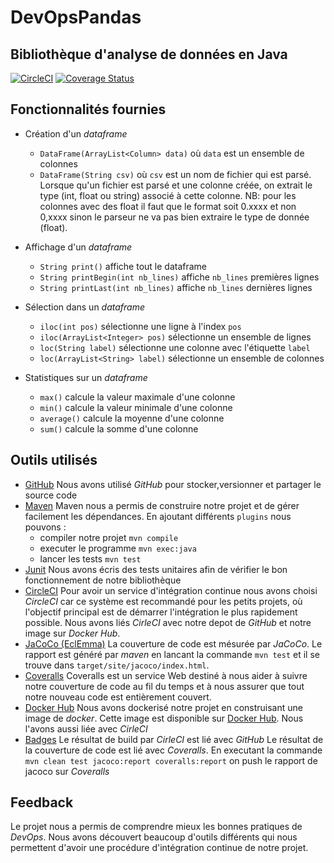 # DevOpsPandas

## Bibliothèque d'analyse de données en Java

[![CircleCI](https://circleci.com/gh/denis-h/DevOpsPandas.svg?style=svg&circle-token=a3cd0e39448c0872c08302ef0f31b070e7d62e69)](https://circleci.com/gh/denis-h/DevOpsPandas)
[![Coverage Status](https://coveralls.io/repos/github/denis-h/DevOpsPandas/badge.svg?branch=dev)](https://coveralls.io/github/denis-h/DevOpsPandas?branch=dev)

## Fonctionnalités fournies

* Création d'un _dataframe_
    * `DataFrame(ArrayList<Column> data)` où `data` est un ensemble de colonnes
    * `DataFrame(String csv)` où `csv` est un nom de fichier qui est parsé.
    Lorsque qu'un fichier est parsé et une colonne créée, on extrait le type
    (int, float ou string) associé à cette colonne.
    NB: pour les colonnes avec des float il faut que le format soit 0.xxxx et non
    0,xxxx sinon le parseur ne va pas bien extraire le type de donnée (float).

* Affichage d'un _dataframe_
    * `String print()` affiche tout le dataframe
    * `String printBegin(int nb_lines)` affiche `nb_lines` premières lignes
    * `String printLast(int nb_lines)` affiche `nb_lines` dernières lignes

* Sélection dans un _dataframe_
    * `iloc(int pos)` sélectionne une ligne à l'index `pos`
    * `iloc(ArrayList<Integer> pos)` sélectionne un ensemble de lignes
    * `loc(String label)` sélectionne une colonne avec l'étiquette `label`
    * `loc(ArrayList<String> label)` sélectionne un ensemble de colonnes

* Statistiques sur un _dataframe_
    * `max()` calcule la valeur maximale d'une colonne
    * `min()` calcule la valeur minimale d'une colonne
    * `average()` calcule la moyenne d'une colonne
    * `sum()` calcule la somme d'une colonne

## Outils utilisés

- [GitHub][github_link]
Nous avons utilisé _GitHub_ pour stocker,versionner et partager le source code
- [Maven][maven_link]
Maven nous a permis de construire notre projet et de gérer facilement les
dépendances. En ajoutant différents `plugins` nous pouvons :
    - compiler notre projet `mvn compile`
    - executer le programme `mvn exec:java`
    - lancer les tests `mvn test`
- [Junit][junit_link]
Nous avons écris des tests unitaires afin de vérifier le bon fonctionnement de
notre bibliothèque
- [CircleCI][circleci_link]
Pour avoir un service d'intégration continue nous avons choisi _CircleCI_ car
ce système est recommandé pour les petits projets, où l'objectif principal est
de démarrer l'intégration le plus rapidement possible. Nous avons liés
_CirleCI_ avec notre depot de _GitHub_ et notre image sur _Docker Hub_.
- [JaCoCo (EclEmma)][jacoco_link]
La couverture de code est mésurée par _JaCoCo_. Le rapport est généré par
_maven_ en lancant la commande `mvn test` et il se trouve dans
`target/site/jacoco/index.html`.
- [Coveralls][coveralls_link]
Coveralls est un service Web destiné à nous aider à suivre notre couverture
de code au fil du temps et à nous assurer que tout notre nouveau code est
entièrement couvert.
- [Docker Hub][dockerhub_link]
Nous avons dockerisé notre projet en construisant une image de _docker_. Cette
image est disponible sur [Docker Hub][image_link]. Nous l'avons aussi liée avec
_CirleCI_
- [Badges][badges_link]
Le résultat de build par _CirleCI_ est lié avec _GitHub_
Le résultat de la couverture de code est lié avec _Coveralls_. En executant
la commande `mvn clean test jacoco:report coveralls:report` on push le rapport
de jacoco sur _Coveralls_

## Feedback

Le projet nous a permis de comprendre mieux les bonnes pratiques de _DevOps_.
Nous avons découvert beaucoup d'outils différents qui nous permettent d'avoir
une procédure d'intégration continue de notre projet.


[github_link]: https://github.com/
[maven_link]: https://maven.apache.org/
[junit_link]: https://junit.org/junit5/
[circleci_link]: https://circleci.com/
[jacoco_link]: https://www.eclemma.org/jacoco/
[coveralls_link]: https://coveralls.io/
[dockerhub_link]: https://hub.docker.com/
[badges_link]: https://github.com/badges/
[image_link]: https://hub.docker.com/r/denishod/devopspandas
